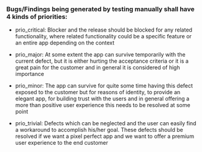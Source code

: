 ### Bugs/Findings being generated by testing manually shall have 4 kinds of priorities:

- prio_critical: Blocker and the release should be blocked for any related functionality, where related functionality could be a specific feature or an entire app depending on the context


- prio_major: At some extent the app can survive temporarily with the current defect, but it is either hurting the acceptance criteria or it is a great pain for the customer and in general it is considered of high importance


- prio_minor: The app can survive for quite some time having this defect exposed to the customer but for reasons of identity, to provide an elegant app, for building trust with the users and in general offering a more than positive user experience this needs to be resolved at some point


- prio_trivial: Defects which can be neglected and the user can easily find a workaround to accomplish his/her goal. These defects should be resolved if we want a pixel perfect app and we want to offer a premium user experience to the end customer
